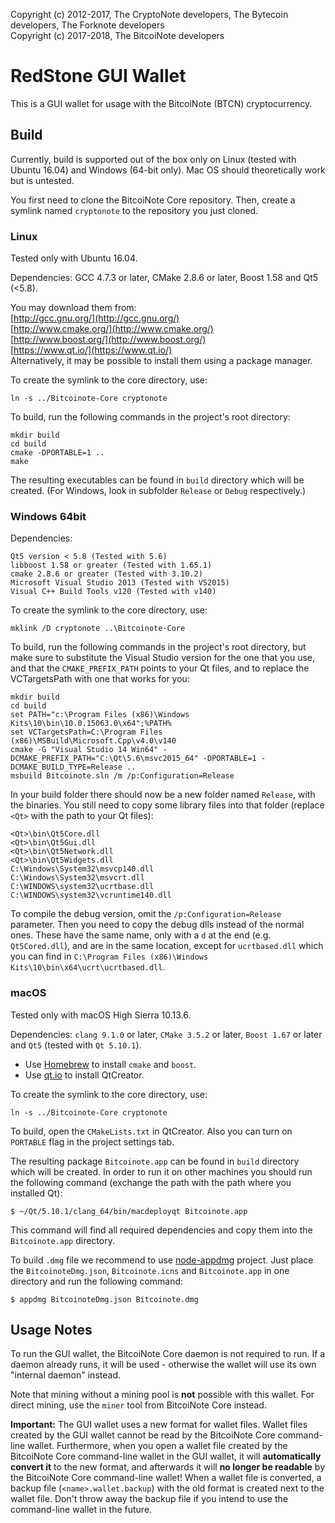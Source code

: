 Copyright (c) 2012-2017, The CryptoNote developers, The Bytecoin developers, The Forknote developers  
Copyright (c) 2017-2018, The BitcoiNote developers

# RedStone GUI Wallet

This is a GUI wallet for usage with the BitcoiNote (BTCN) cryptocurrency.

## Build

Currently, build is supported out of the box only on Linux (tested with Ubuntu 16.04) and Windows (64-bit only). Mac OS should theoretically work but is untested.


You first need to clone the BitcoiNote Core repository. Then, create a symlink named `cryptonote` to the repository you just cloned.

### Linux

Tested only with Ubuntu 16.04.

Dependencies: GCC 4.7.3 or later, CMake 2.8.6 or later, Boost 1.58 and Qt5 (<5.8).

You may download them from:  
[http://gcc.gnu.org/](http://gcc.gnu.org/)  
[http://www.cmake.org/](http://www.cmake.org/)  
[http://www.boost.org/](http://www.boost.org/)  
[https://www.qt.io/](https://www.qt.io/)  
Alternatively, it may be possible to install them using a package manager.

To create the symlink to the core directory, use:

```
ln -s ../Bitcoinote-Core cryptonote
```

To build, run the following commands in the project's root directory:

```
mkdir build
cd build
cmake -DPORTABLE=1 ..
make
```

The resulting executables can be found in `build` directory which will be created. (For Windows, look in subfolder `Release` or `Debug` respectively.)

### Windows 64bit

Dependencies:
```
Qt5 version < 5.8 (Tested with 5.6)
libboost 1.58 or greater (Tested with 1.65.1)
cmake 2.8.6 or greater (Tested with 3.10.2)
Microsoft Visual Studio 2013 (Tested with VS2015)
Visual C++ Build Tools v120 (Tested with v140)
```

To create the symlink to the core directory, use:

```
mklink /D cryptonote ..\Bitcoinote-Core
```

To build, run the following commands in the project's root directory, but make sure to substitute the Visual Studio version for the one that you use, and that the `CMAKE_PREFIX_PATH` points to your Qt files, and to replace the VCTargetsPath with one that works for you:

```
mkdir build
cd build
set PATH="c:\Program Files (x86)\Windows Kits\10\bin\10.0.15063.0\x64";%PATH%
set VCTargetsPath=C:\Program Files (x86)\MSBuild\Microsoft.Cpp\v4.0\v140
cmake -G "Visual Studio 14 Win64" -DCMAKE_PREFIX_PATH="C:\Qt\5.6\msvc2015_64" -DPORTABLE=1 -DCMAKE_BUILD_TYPE=Release ..
msbuild Bitcoinote.sln /m /p:Configuration=Release
```

In your build folder there should now be a new folder named `Release`, with the binaries.
You still need to copy some library files into that folder (replace `<Qt>` with the path to your Qt files):

```
<Qt>\bin\Qt5Core.dll
<Qt>\bin\Qt5Gui.dll
<Qt>\bin\Qt5Network.dll
<Qt>\bin\Qt5Widgets.dll
C:\Windows\System32\msvcp140.dll
C:\Windows\System32\msvcrt.dll
C:\WINDOWS\system32\ucrtbase.dll
C:\WINDOWS\system32\vcruntime140.dll
```

To compile the debug version, omit the `/p:Configuration=Release` parameter. Then you need to copy the debug dlls instead of the normal ones. These have the same name, only with a `d` at the end (e.g. `Qt5Cored.dll`), and are in the same location, except for `ucrtbased.dll` which you can find in `C:\Program Files (x86)\Windows Kits\10\bin\x64\ucrt\ucrtbased.dll`.

### macOS

Tested only with macOS High Sierra 10.13.6.

Dependencies: `clang 9.1.0` or later, `CMake 3.5.2` or later, `Boost 1.67` or later and `Qt5` (tested with `Qt 5.10.1`).

* Use [Homebrew](https://brew.sh/) to install `cmake` and `boost`.
* Use [qt.io](https://www.qt.io/) to install QtCreator.

To create the symlink to the core directory, use:

```
ln -s ../Bitcoinote-Core cryptonote
```

To build, open the `CMakeLists.txt` in QtCreator. Also you can turn on `PORTABLE` flag in the project settings tab.

The resulting package `Bitcoinote.app` can be found in `build` directory which will be created.
In order to run it on other machines you should run the following command (exchange the path with the path where you installed Qt):

`$ ~/Qt/5.10.1/clang_64/bin/macdeployqt Bitcoinote.app`

This command will find all required dependencies and copy them into the `Bitcoinote.app` directory.

To build `.dmg` file we recommend to use [node-appdmg](https://github.com/LinusU/node-appdmg) project.
Just place the `BitcoinoteDmg.json`, `Bitcoinote.icns` and `Bitcoinote.app` in one directory and run the following command:

`$ appdmg BitcoinoteDmg.json Bitcoinote.dmg`

## Usage Notes

To run the GUI wallet, the BitcoiNote Core daemon is not required to run. If a daemon already runs, it will be used - otherwise the wallet will use its own "internal daemon" instead.

Note that mining without a mining pool is **not** possible with this wallet. For direct mining, use the `miner` tool from BitcoiNote Core instead.

**Important:** The GUI wallet uses a new format for wallet files. Wallet files created by the GUI wallet cannot be read by the BitcoiNote Core command-line wallet. Furthermore, when you open a wallet file created by the BitcoiNote Core command-line wallet in the GUI wallet, it will **automatically convert it** to the new format, and afterwards it will **no longer be readable** by the BitcoiNote Core command-line wallet! When a wallet file is converted, a backup file (`<name>.wallet.backup`) with the old format is created next to the wallet file. Don't throw away the backup file if you intend to use the command-line wallet in the future.
